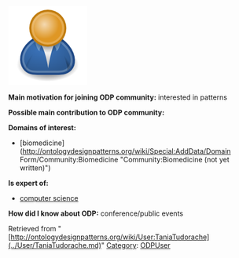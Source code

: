 [![Image:ODPUser.png](../images/a/a6/ODPUser.png)](../Image/ODPUser.png.md "Image:ODPUser.png")




  





__Main motivation for joining ODP community:__ interested in patterns


__Possible main contribution to ODP community:__


__Domains of interest:__



* [biomedicine](http://ontologydesignpatterns.org/wiki/Special:AddData/Domain Form/Community:Biomedicine "Community:Biomedicine (not yet written)")


__Is expert of:__



* [computer science](http://ontologydesignpatterns.org/wiki/index.php?title=Community:Computer_science&action=edit&redlink=1 "Community:Computer science (not yet written)")


__How did I know about ODP:__ conference/public events






Retrieved from "[http://ontologydesignpatterns.org/wiki/User:TaniaTudorache](../User/TaniaTudorache.md)"
 [Category](http://ontologydesignpatterns.org/wiki/Special:Categories "Special:Categories"): [ODPUser](../Category/ODPUser.md "Category:ODPUser")